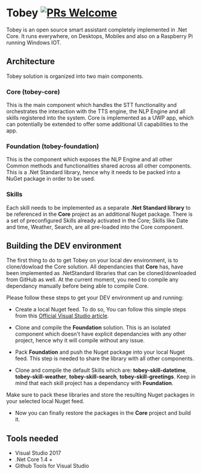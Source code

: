 # Tobey [![PRs Welcome](https://img.shields.io/badge/PRs-welcome-brightgreen.svg?style=flat-square)](http://makeapullrequest.com)

Tobey is an open source smart assistant completely implemented in .Net Core. It runs everywhere, on Desktops, Mobiles and also on a Raspberry Pi running Windows IOT.

## Architecture

Tobey solution is organized into two main components.

### **Core (tobey-core)**
This is the main component which handles the STT functionality and orchestrates the interaction with the TTS engine, the NLP Engine and all skills registered into the system. Core is implemented as a UWP app, which can potentially be extended to offer some additional UI capabilities to the app.

### **Foundation (tobey-foundation)**
This is the component which exposes the NLP Engine and all other Common methods and functionalities shared across all other components. This is a .Net Standard library, hence why it needs to be packed into a NuGet package in order to be used.

### Skills
Each skill needs to be implemented as a separate **.Net Standard library** to be referenced in the **Core** project as an additional Nuget package.
There is a set of preconfigured Skills already activated in the Core; Skills like Date and time, Weather, Search, are all pre-loaded into the Core component.

## Building the DEV environment

The first thing to do to get Tobey on your local dev environment, is to clone/dowload the Core solution.
All dependancies that **Core** has, have been implemented as .NetStandard libraries that can be cloned/downloaded from GitHub as well.
At the current moment, you need to compile any dependancy manually before being able to compile Core.

Please follow these steps to get your DEV environment up and running:

- Create a local Nuget feed. To do so, You can follow this simple steps from this [Official Visual Studio article](https://docs.microsoft.com/en-us/nuget/hosting-packages/local-feeds).

- Clone and compile the **Foundation** solution. This is an isolated component which doesn't have explicit dependancies with any other project, hence why it will compile without any issue.

- Pack **Foundation** and push the Nuget package into your local Nuget feed. This step is needed to share the library with all other components.

- Clone and compile the default Skills which are: **tobey-skill-datetime**, **tobey-skill-weather**, **tobey-skill-search**, **tobey-skill-greetings**. Keep in mind that each skill project has a dependancy with **Foundation**.

Make sure to pack these libraries and store the resulting Nuget packages in your selected local Nuget feed.
- Now you can finally restore the packages in the **Core** project and build it.

## Tools needed

- Visual Studio 2017
- .Net Core 1.4 +
- Github Tools for Visual Studio

